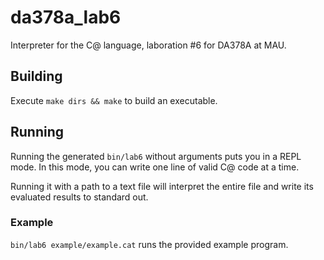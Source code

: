 # da378a_lab6
Interpreter for the C@ language, laboration #6 for DA378A at MAU.

## Building
Execute `make dirs && make` to build an executable.

## Running
Running the generated `bin/lab6` without arguments puts you in a REPL mode. In this mode, you can write one line of valid C@ code at a time.

Running it with a path to a text file will interpret the entire file and write its evaluated results to standard out.

### Example
`bin/lab6 example/example.cat` runs the provided example program.
